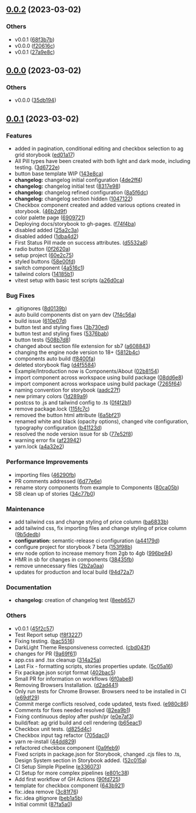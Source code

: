 ## [0.0.2](https://github.com/AdaptiveConsulting/early-careers-ui-kit-1/compare/v0.0.0...v0.0.2) (2023-03-02)


### Others

* v0.0.1 ([68f3b7b](https://github.com/AdaptiveConsulting/early-careers-ui-kit-1/commit/68f3b7b9f18d5257d1c9a606ffac72f2c9468c0b))
* v0.0.0 ([f20616c](https://github.com/AdaptiveConsulting/early-careers-ui-kit-1/commit/f20616cd159b6eca0c1e11be6c53ca5369992f19))
* v0.0.1 ([27a9e8c](https://github.com/AdaptiveConsulting/early-careers-ui-kit-1/commit/27a9e8c347e674b404acbd2b2effcc81483ab81e))

## [0.0.0](https://github.com/AdaptiveConsulting/early-careers-ui-kit-1/compare/v0.0.1...v0.0.0) (2023-03-02)


### Others

* v0.0.0 ([35db194](https://github.com/AdaptiveConsulting/early-careers-ui-kit-1/commit/35db194221d46d87f73a19ec0f70621821be4bdc))

## [0.0.1](https://github.com/AdaptiveConsulting/early-careers-ui-kit-1/compare/87fa5a056235772e983841d455e87fd3c6c1a3ab...v0.0.1) (2023-03-02)


### Features

* added in pagination, conditional editing and checkbox selection to ag grid storybook ([ed01a17](https://github.com/AdaptiveConsulting/early-careers-ui-kit-1/commit/ed01a17b1fddaaff81404e770d61a5680d9acd6d))
* All Pill types have been created with both light and dark mode, including testing. ([3d6722e](https://github.com/AdaptiveConsulting/early-careers-ui-kit-1/commit/3d6722eec3ead8f0a7b68ed8eee88d9b136c2b4f))
* button base template WIP ([143e8ca](https://github.com/AdaptiveConsulting/early-careers-ui-kit-1/commit/143e8caab648acdb8dde79856ed5be1d008291a5))
* **changelog:** changelog initial configuration ([4de2ff4](https://github.com/AdaptiveConsulting/early-careers-ui-kit-1/commit/4de2ff4abb17bf7ad883b46f7c9c695a2f8215db))
* **changelog:** changelog initial test ([8317e98](https://github.com/AdaptiveConsulting/early-careers-ui-kit-1/commit/8317e98f685ef66871f33f02b808881f48f06129))
* **changelog:** changelog refined configuration ([8a5f6dc](https://github.com/AdaptiveConsulting/early-careers-ui-kit-1/commit/8a5f6dcede6a6367d8e81019db6fc2b36f90dfc2))
* **changelog:** changelog section hidden ([1047122](https://github.com/AdaptiveConsulting/early-careers-ui-kit-1/commit/1047122b4a86ccf0eb8cf86a2d4d21b637e50bb7))
* Checkbox component created and added various options created in storybook. ([46b2d9f](https://github.com/AdaptiveConsulting/early-careers-ui-kit-1/commit/46b2d9ffc92a64aff38fc4794612b349abfe2ce5))
* color palette page ([6909721](https://github.com/AdaptiveConsulting/early-careers-ui-kit-1/commit/6909721ca2199b8aa71dd5447bbba5369c26091b))
* Deploying docs/storybook to gh-pages. ([f74f4ba](https://github.com/AdaptiveConsulting/early-careers-ui-kit-1/commit/f74f4ba9d6335a1ebf279a2a71c5c0371c9deed8))
* disabled added ([25a2c3a](https://github.com/AdaptiveConsulting/early-careers-ui-kit-1/commit/25a2c3ac12e539beb941c733fe919b250d7c38f5))
* disabled added ([1dba4d2](https://github.com/AdaptiveConsulting/early-careers-ui-kit-1/commit/1dba4d296e6dba9ca1027afe7335c2b89a383f84))
* First Status Pill made on success attributes. ([d5532a8](https://github.com/AdaptiveConsulting/early-careers-ui-kit-1/commit/d5532a8fdb95724ce843059b4a18fa20537dc477))
* radio button ([0f2620a](https://github.com/AdaptiveConsulting/early-careers-ui-kit-1/commit/0f2620ae9c922f0bbeae7f94bbd219a5c695c445))
* setup project ([60e2c75](https://github.com/AdaptiveConsulting/early-careers-ui-kit-1/commit/60e2c755dffd88a541c78bc7ba7d154fba1732ea))
* styled buttons ([58e00fd](https://github.com/AdaptiveConsulting/early-careers-ui-kit-1/commit/58e00fdd92ed5ce085079ea321b0c64dd1f0cc01))
* switch component ([4a516c1](https://github.com/AdaptiveConsulting/early-careers-ui-kit-1/commit/4a516c1f834e11267f54616b86bf13e3e93f5eb5))
* tailwind colors ([14185b1](https://github.com/AdaptiveConsulting/early-careers-ui-kit-1/commit/14185b1bd1b1ed723409d3be80bd59a1a45e247a))
* vitest setup with basic test scripts ([a26d0ca](https://github.com/AdaptiveConsulting/early-careers-ui-kit-1/commit/a26d0ca93da30a5193a13207baa4508e2d58d343))


### Bug Fixes

* .gitignores ([8d0139b](https://github.com/AdaptiveConsulting/early-careers-ui-kit-1/commit/8d0139b7c3c2d64737aa5a31bd262ff24a69c7c9))
* auto build components dist on yarn dev ([7f4c56a](https://github.com/AdaptiveConsulting/early-careers-ui-kit-1/commit/7f4c56af71ae044a2300924590f313fcf0f9b7c7))
* build issue ([610e07d](https://github.com/AdaptiveConsulting/early-careers-ui-kit-1/commit/610e07d7f957544eaf505befe6763994124fcbf8))
* button test and styling fixes ([3b730ed](https://github.com/AdaptiveConsulting/early-careers-ui-kit-1/commit/3b730edfaebc9936297df84a3144f076fae6f808))
* button test and styling fixes ([5376bab](https://github.com/AdaptiveConsulting/early-careers-ui-kit-1/commit/5376bab51ec9ff5f86ce43f8ea00c36ec6d4ee40))
* button tests ([508b7d8](https://github.com/AdaptiveConsulting/early-careers-ui-kit-1/commit/508b7d88f1a64316bd9d0a55abf504e194c7e8f5))
* changed about section file extension for sb7 ([a608843](https://github.com/AdaptiveConsulting/early-careers-ui-kit-1/commit/a6088431ee83e095c95cffc73893d3855a5e7c32))
* changing the engine node version to 18+ ([5812b4c](https://github.com/AdaptiveConsulting/early-careers-ui-kit-1/commit/5812b4c30bb94d9883a4030ecf4c2141650f0f5c))
* components auto build ([f8400fa](https://github.com/AdaptiveConsulting/early-careers-ui-kit-1/commit/f8400fa5c64ed23ff5b8cc19fd54deb4663f09a7))
* deleted storybook flag ([d4f5584](https://github.com/AdaptiveConsulting/early-careers-ui-kit-1/commit/d4f55842d93f5a295bd846af0033696ffb6f799a))
* Example/Introduction now is Components/About ([02b8154](https://github.com/AdaptiveConsulting/early-careers-ui-kit-1/commit/02b8154afb1d3d83762d8e269946c1575f15a906))
* import component across workspace using build package ([08dd6e8](https://github.com/AdaptiveConsulting/early-careers-ui-kit-1/commit/08dd6e80255d13db30531ac3cf6e0df53894841d))
* import component across workspace using build package ([7265f64](https://github.com/AdaptiveConsulting/early-careers-ui-kit-1/commit/7265f640521023967b4e6cbbd01a34f6e323d737))
* naming convention for storybook ([aadc27f](https://github.com/AdaptiveConsulting/early-careers-ui-kit-1/commit/aadc27f295e378b8a751b5540996dc5473b0bf18))
* new primary colors ([1d289a9](https://github.com/AdaptiveConsulting/early-careers-ui-kit-1/commit/1d289a91568afe5bb698a3cdf005198f60cad009))
* postcss to .js and tailwind config to .ts ([0f4f2b1](https://github.com/AdaptiveConsulting/early-careers-ui-kit-1/commit/0f4f2b1879dfa5420d7c6f92d543e49a3516c815))
* remove package.lock ([115fc7c](https://github.com/AdaptiveConsulting/early-careers-ui-kit-1/commit/115fc7ce887dcaf6f870c48453320142ca678d52))
* removed the button html attribute ([6a5bf21](https://github.com/AdaptiveConsulting/early-careers-ui-kit-1/commit/6a5bf21b6b0ee9fc31e0bd8f8e8c225a1e83c683))
* renamed white and black (opacity options), changed vite configuration, typography configuration ([b41123d](https://github.com/AdaptiveConsulting/early-careers-ui-kit-1/commit/b41123ddc9002cc0e1cc96fdee9c2319962471f1))
* resolved the node version issue for sb ([77e52f8](https://github.com/AdaptiveConsulting/early-careers-ui-kit-1/commit/77e52f8b45dca41b2e402fb007c0fac5bdc6ee2f))
* warning error fix ([af23942](https://github.com/AdaptiveConsulting/early-careers-ui-kit-1/commit/af2394297fb4880e23d37584e5f437d8ea301430))
* yarn.lock ([a4a32e2](https://github.com/AdaptiveConsulting/early-careers-ui-kit-1/commit/a4a32e2ac1e3e7a03ad0965602c89602706c270f))


### Performance Improvements

* importing files ([46290fb](https://github.com/AdaptiveConsulting/early-careers-ui-kit-1/commit/46290fbbf380bd8a78f19da81855ebe2866a9a97))
* PR comments addressed ([6d77e6e](https://github.com/AdaptiveConsulting/early-careers-ui-kit-1/commit/6d77e6ee8aa74881528e273dd4c2c4786c8450be))
* rename story components from example to Components ([80ca05b](https://github.com/AdaptiveConsulting/early-careers-ui-kit-1/commit/80ca05b43c51cf51a2efc4146ec52168d7ce3041))
* SB clean up of stories ([34c77b0](https://github.com/AdaptiveConsulting/early-careers-ui-kit-1/commit/34c77b06009087f6e0f5a4c3572172c954051079))


### Maintenance

* add tailwind css and change styling of price column ([ba6833b](https://github.com/AdaptiveConsulting/early-careers-ui-kit-1/commit/ba6833b8b61298b84664adb3f6a207e4330ab7d6))
* add tailwind css, fix importing files  and change styling of price column ([9b5dedb](https://github.com/AdaptiveConsulting/early-careers-ui-kit-1/commit/9b5dedb749ce511018a124308c618b3b77f17680))
* **configuration:** semantic-release ci configuration ([a44179d](https://github.com/AdaptiveConsulting/early-careers-ui-kit-1/commit/a44179d7921a78ef5ad7ed2d9851dc181906c2fc))
* configure project for storybook 7 beta ([153f98b](https://github.com/AdaptiveConsulting/early-careers-ui-kit-1/commit/153f98b87a71ab7590f098dfe9f64daf3eb9367d))
* env node option to increase memory from 2gb to 4gb ([996be94](https://github.com/AdaptiveConsulting/early-careers-ui-kit-1/commit/996be94a72ce1a140218d08a465fe690e10b9187))
* HMR in sb for changes in components ([38435fb](https://github.com/AdaptiveConsulting/early-careers-ui-kit-1/commit/38435fb4e655c56609d60c6a64a272e631282b9c))
* remove unnecessary files ([2b2a0aa](https://github.com/AdaptiveConsulting/early-careers-ui-kit-1/commit/2b2a0aac6da1b88f1b78f2d780c8aa938690a43e))
* updates for production and local build ([94d72a7](https://github.com/AdaptiveConsulting/early-careers-ui-kit-1/commit/94d72a7f9353b81cc3a94eeeda470e646c5e7aec))


### Documentation

* **changelog:** creation of changelog test ([8eeb657](https://github.com/AdaptiveConsulting/early-careers-ui-kit-1/commit/8eeb65715125a6202b0cbd5e8149c3c8d15a5afe))


### Others

* v0.0.1 ([45f2c57](https://github.com/AdaptiveConsulting/early-careers-ui-kit-1/commit/45f2c577e40d0d3ab63a42f6aa6ac9a1c83bc7fe))
* Test Report setup ([f8f3227](https://github.com/AdaptiveConsulting/early-careers-ui-kit-1/commit/f8f322774622fd18d8cafab65880548c97d5ad69))
* Fixing testing. ([bac5516](https://github.com/AdaptiveConsulting/early-careers-ui-kit-1/commit/bac5516fd993e69cfbf7dba8502e8a4af4ea25d5))
* DarkLight Theme Responsiveness corrected. ([cbd043f](https://github.com/AdaptiveConsulting/early-careers-ui-kit-1/commit/cbd043fb6827516ef58a67e1b1980e5260875dc7))
* changes for PR ([9a69f61](https://github.com/AdaptiveConsulting/early-careers-ui-kit-1/commit/9a69f61b87d23901ccbed1e5a50de3b677ebe26f))
* app.css and .tsx cleanup ([314a25a](https://github.com/AdaptiveConsulting/early-careers-ui-kit-1/commit/314a25aecfb3f7610c23f66e8b838db15a15af88))
* Last Fix - formatting scripts, stories properties update. ([5c05a16](https://github.com/AdaptiveConsulting/early-careers-ui-kit-1/commit/5c05a166cf8f8e8ad1f019132c2d3158aee934ed))
* Fix package.json script format ([402bac5](https://github.com/AdaptiveConsulting/early-careers-ui-kit-1/commit/402bac51af005cb57f552631bcaa440d63a2337c))
* Small PR for information on workflows ([6f0abe8](https://github.com/AdaptiveConsulting/early-careers-ui-kit-1/commit/6f0abe85bbe2087234a752477e44cff72bbfb12b))
* Removing Browsers Installation. ([d2ad441](https://github.com/AdaptiveConsulting/early-careers-ui-kit-1/commit/d2ad4412e4b90aa03f9fa4970be62c9a0849f30b))
* Only run tests for Chrome Browser. Browsers need to be installed in CI ([e69df29](https://github.com/AdaptiveConsulting/early-careers-ui-kit-1/commit/e69df291f8eabe8a29beca2f1f7d630c4c09e2ee))
* Commit merge conflicts resolved, code updated, tests fixed. ([e980c86](https://github.com/AdaptiveConsulting/early-careers-ui-kit-1/commit/e980c86cf7d3e4df5648d028e4b54f80b73788ae))
* Comments for fixes needed resolved ([82ea9b1](https://github.com/AdaptiveConsulting/early-careers-ui-kit-1/commit/82ea9b14e7a2a520bbeadc2789c21f6b25cb2d8f))
* Fixing continuous deploy after push/pr ([e0e7af3](https://github.com/AdaptiveConsulting/early-careers-ui-kit-1/commit/e0e7af35d9b2eda85dba092d3007442a7ec87fab))
* build/feat: ag grid build and cell rendering ([b65eac1](https://github.com/AdaptiveConsulting/early-careers-ui-kit-1/commit/b65eac11da9ffe00507530c84290173c3c6adcd5))
* Checkbox unit tests. ([d825d4c](https://github.com/AdaptiveConsulting/early-careers-ui-kit-1/commit/d825d4cda8dffbe528c124b1980700973d526fb0))
* Checkbox input tag refactor ([705dac0](https://github.com/AdaptiveConsulting/early-careers-ui-kit-1/commit/705dac0cc4cbb5b0d134b428a089d6a6b9bdae70))
* yarn re-install ([44dd829](https://github.com/AdaptiveConsulting/early-careers-ui-kit-1/commit/44dd829607fd422caf0686379c8f2a24a93eb487))
* refactored checkbox component ([0a9feb9](https://github.com/AdaptiveConsulting/early-careers-ui-kit-1/commit/0a9feb935c3ac4605bbb1c7416ed7bb50358fdfb))
* Fixed scripts in package.json for Storybook, changed .cjs files to .ts, Design System section in Storybook added. ([52c015a](https://github.com/AdaptiveConsulting/early-careers-ui-kit-1/commit/52c015ac0e1e00a20488a0bc0dc6340ab5f2d9dd))
* CI Setup Simple Pipeline ([e336073](https://github.com/AdaptiveConsulting/early-careers-ui-kit-1/commit/e3360737a121a100ad36a7308d8957847888b0a5))
* CI Setup for more complex pipelines ([e801c38](https://github.com/AdaptiveConsulting/early-careers-ui-kit-1/commit/e801c389755ae7ada1509100ca1bfacdd60051b5))
* Add first workflow of GH Actions ([90fd725](https://github.com/AdaptiveConsulting/early-careers-ui-kit-1/commit/90fd72521830ce9089ea9e48f3130e3f67b177f2))
* template for checkbox component ([643b921](https://github.com/AdaptiveConsulting/early-careers-ui-kit-1/commit/643b92179f05b413616b649e2f873c6c882dc57a))
* fix:.idea remove ([3c81f76](https://github.com/AdaptiveConsulting/early-careers-ui-kit-1/commit/3c81f76aa1fcc04ad69825bdcb6082203359da40))
* fix:.idea gitignore ([beb1a5b](https://github.com/AdaptiveConsulting/early-careers-ui-kit-1/commit/beb1a5b50cd22a18ef860dde35bf8710523b41b2))
* Initial commit ([87fa5a0](https://github.com/AdaptiveConsulting/early-careers-ui-kit-1/commit/87fa5a056235772e983841d455e87fd3c6c1a3ab))

